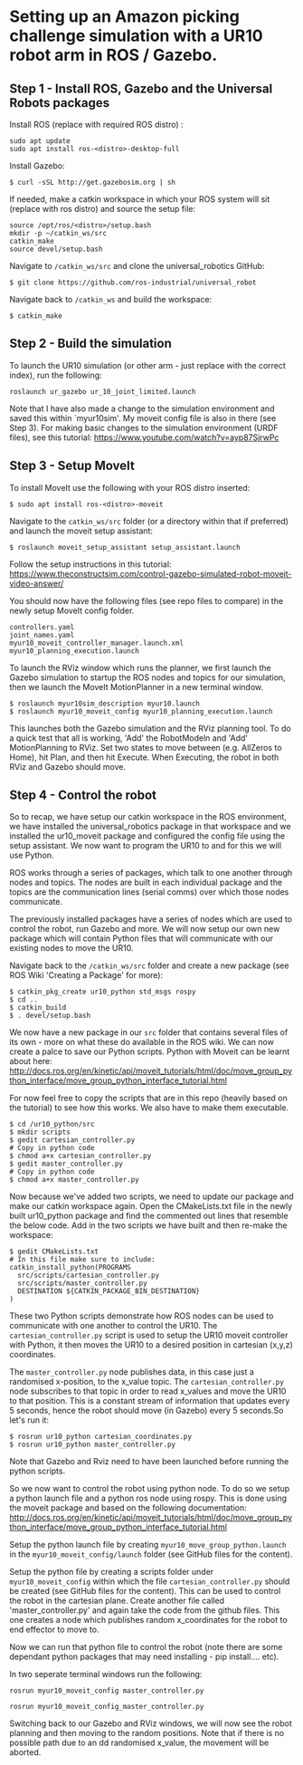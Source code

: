 # Setting up an Amazon picking challenge simulation with a UR10 robot arm in ROS / Gazebo.

## Step 1 - Install ROS, Gazebo and the Universal Robots packages
Install ROS (replace <distro> with required ROS distro) :
```
sudo apt update
sudo apt install ros-<distro>-desktop-full
```
Install Gazebo:
```
$ curl -sSL http://get.gazebosim.org | sh
```
If needed, make a catkin workspace in which your ROS system will sit (replace <distro> with ros distro) and source the setup file:
```
source /opt/ros/<distro>/setup.bash
mkdir -p ~/catkin_ws/src
catkin_make
source devel/setup.bash
```
Navigate to `/catkin_ws/src` and clone the universal_robotics GitHub:
```
$ git clone https://github.com/ros-industrial/universal_robot
```
Navigate back to `/catkin_ws` and build the workspace:
```
$ catkin_make
```

## Step 2 - Build the simulation
To launch the UR10 simulation (or other arm - just replace with the correct index), run the following:
```
roslaunch ur_gazebo ur_10_joint_limited.launch
```

Note that I have also made a change to the simulation environment and saved this within `myur10sim'. My moveit config file is also in there (see Step 3). For making basic changes to the simulation environment (URDF files), see this tutorial: https://www.youtube.com/watch?v=ayp87SjrwPc

## Step 3 - Setup MoveIt

To install MoveIt use the following with your ROS distro inserted:
```
$ sudo apt install ros-<distro>-moveit
```
Navigate to the `catkin_ws/src` folder (or a directory within that if preferred) and launch the moveit setup assistant:
```
$ roslaunch moveit_setup_assistant setup_assistant.launch
```

Follow the setup instructions in this tutorial: https://www.theconstructsim.com/control-gazebo-simulated-robot-moveit-video-answer/

You should now have the following files (see repo files to compare) in the newly setup MoveIt config folder.

```
controllers.yaml
joint_names.yaml
myur10_moveit_controller_manager.launch.xml
myur10_planning_execution.launch
```

To launch the RViz window which runs the planner, we first launch the Gazebo simulation to startup the ROS nodes and topics for our simulation, then we launch the MoveIt MotionPlanner in a new terminal window.
```
$ roslaunch myur10sim_description myur10.launch
$ roslaunch myur10_moveit_config myur10_planning_execution.launch
```

This launches both the Gazebo simulation and the RViz planning tool. To do a quick test that all is working, 'Add' the RobotModeln and 'Add' MotionPlanning to RViz. Set two states to move between (e.g. AllZeros to Home), hit Plan, and then hit Execute. When Executing, the robot in both RViz and Gazebo should move.

## Step 4 - Control the robot

So to recap, we have setup our catkin workspace in the ROS environment, we have installed the universal_robotics package in that workspace and we installed the ur10_moveit package and configured the config file using the setup assistant. We now want to program the UR10 to and for this we will use Python.

ROS works through a series of packages, which talk to one another through nodes and topics. The nodes are built in each individual package and the topics are the communication lines (serial comms) over which those nodes communicate.

The previously installed packages have a series of nodes which are used to control the robot, run Gazebo and more. We will now setup our own new package which will contain Python files that will communicate with our existing nodes to move the UR10.

Navigate back to the `/catkin_ws/src` folder and create a new package (see ROS Wiki 'Creating a Package' for more):
```
$ catkin_pkg_create ur10_python std_msgs rospy
$ cd ..
$ catkin_build
$ . devel/setup.bash
```

We now have a new package in our `src` folder that contains several files of its own - more on what these do available in the ROS wiki. We can now create a palce to save our Python scripts. Python with Moveit can be learnt about here: http://docs.ros.org/en/kinetic/api/moveit_tutorials/html/doc/move_group_python_interface/move_group_python_interface_tutorial.html

For now feel free to copy the scripts that are in this repo (heavily based on the tutorial) to see how this works. We also have to make them executable.
```
$ cd /ur10_python/src
$ mkdir scripts
$ gedit cartesian_controller.py
# Copy in python code
$ chmod a+x cartesian_controller.py
$ gedit master_controller.py
# Copy in python code
$ chmod a+x master_controller.py
```

Now because we've added two scripts, we need to update our package and make our catkin workspace again. Open the CMakeLists.txt file in the newly built ur10_python package and find the commented out lines that resemble the below code. Add in the two scripts we have built and then re-make the workspace:
```
$ gedit CMakeLists.txt
# In this file make sure to include:
catkin_install_python(PROGRAMS
  src/scripts/cartesian_controller.py
  src/scripts/master_controller.py
  DESTINATION ${CATKIN_PACKAGE_BIN_DESTINATION}
)
```

These two Python scripts demonstrate how ROS nodes can be used to communicate with one another to control the UR10. The `cartesian_controller.py` script is used to setup the UR10 moveit controller with Python, it then moves the UR10 to a desired position in cartesian (x,y,z) coordinates.

The `master_controller.py` node publishes data, in this case just a randomised x-position, to the x_value topic. The `cartesian_controller.py` node subscribes to that topic in order to read x_values and move the UR10 to that position. This is  a constant stream of information that updates every 5 seconds, hence the robot should move (in Gazebo) every 5 seconds.So let's run it:
```
$ rosrun ur10_python cartesian_coordinates.py
$ rosrun ur10_python master_controller.py
```

Note that Gazebo and Rviz need to have been launched before running the python scripts.

















So we now want to control the robot using python node. To do so we setup a python launch file and a python ros node using rospy. This is done using the moveit package and based on the following documentation: http://docs.ros.org/en/kinetic/api/moveit_tutorials/html/doc/move_group_python_interface/move_group_python_interface_tutorial.html

Setup the python launch file by creating `myur10_move_group_python.launch` in the `myur10_moveit_config/launch` folder (see GitHub files for the content).

Setup the python file by creating a scripts folder under `myur10_moveit_config` within which the file `cartesian_controller.py` should be created (see GitHub files for the content). This can be used to control the robot in the cartesian plane. Create another file called 'master_controller.py' and again take the code from the github files. This one creates a node which publishes random x_coordinates for the robot to end effector to move to.

Now we can run that python file to control the robot (note there are some dependant python packages that may need installing - pip install.... etc).

In two seperate terminal windows run the following:

```
rosrun myur10_moveit_config master_controller.py

rosrun myur10_moveit_config_master_controller.py
```

Switching back to our Gazebo and RViz windows, we will now see the robot planning and then moving to the random positions. Note that if there is no possible path due to an dd randomised x_value, the movement will be aborted.

